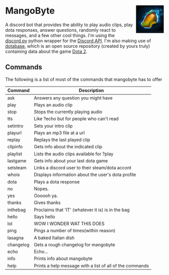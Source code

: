 # MangoByte<img align="right" src="mangobyte.png"/>
A discord bot that provides the ability to play audio clips, play dota responses, answer questions, randomly react to messages, and a few other cool things. I'm using the [discord.py](https://github.com/Rapptz/discord.py) python wrapper for the [Discord API](https://discordapp.com/developers). I'm also making use of [dotabase](https://github.com/mdiller/dotabase), which is an open source repository (created by yours truly) containing data about the game [Dota 2](http://www.dota2.com).

## Commands
The following is a list of most of the commands that mangobyte has to offer

   Command|Description
----------|---
ask       |Answers any question you might have
play      |Plays an audio clip
stop      |Stops the currently playing audio
tts       |Like ?echo but for people who can't read
setintro  |Sets your intro clip
playurl   |Plays an mp3 file at a url
replay    |Replays the last played clip
clipinfo  |Gets info about the indicated clip
playlist  |Lists the audio clips available for ?play
lastgame  |Gets info about your last dota game
setsteam  |Links a discord user to their steam/dota accont
whois     |Displays information about the user's dota profile
dota      |Plays a dota response
no        |Nopes.
yes       |Oooooh ya.
thanks    |Gives thanks
inthebag  |Proclaims that 'IT' (whatever it is) is in the bag
hello     |Says hello
lol       |WOW I WONDER WAT THIS DOES
ping      |Pings a number of times(within reason)
lasagna   |A baked Italian dish
changelog |Gets a rough changelog for mangobyte
echo      |Echo...
info      |Prints info about mangobyte
help      |Prints a help message with a list of all of the commands